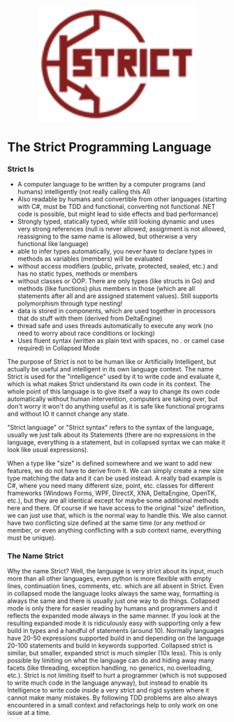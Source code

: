 <p align="center"><img src="docs/assets/strict_logo.png" width="360"></p>

# The Strict Programming Language

###  Strict Is
- A computer language to be written by a computer programs (and humans) intelligently (not really calling this AI)
- Also readable by humans and convertible from other languages (starting with C#, must be TDD and functional, converting
  not functional .NET code is possible, but might lead to side effects and bad performance)
- Strongly typed, statically typed, while still looking dynamic and uses very strong references (null is never allowed,
  assignment is not allowed, reassigning to the same name is allowed, but otherwise a very functional like language)
- able to infer types automatically, you never have to declare types in methods as variables (members) will be evaluated 
- without access modifiers (public, private, protected, sealed, etc.) and has no static types, methods or members
- without classes or OOP. There are only types (like structs in Go) and methods (like functions) plus members in those 
  (which are all statements after all and are assigned statement values). Still supports polymorphism through type nesting! 
- data is stored in components, which are used together in processors that do stuff with them (derived from DeltaEngine)
- thread safe and uses threads automatically to execute any work (no need to worry about race conditions or locking)
- Uses fluent syntax (written as plain text with spaces, no . or camel case required) in Collapsed Mode

The purpose of Strict is not to be human like or Artificially Intelligent, but actually be useful and intelligent in its
own language context. The name Strict is used for the "intelligence" used by it to write code and evaluate it, which is 
what makes Strict understand its own code in its context. The whole point of this language is to give itself a way to 
change its own code automatically without human intervention, computers are taking over, but don't worry it won't do 
anything useful as it is safe like functional programs and without IO it cannot change any state.

"Strict language" or "Strict syntax" refers to the syntax of the language, usually we just talk about its Statements 
(there are no expressions in the language, everything is a statement, but in collapsed syntax we can make it look like usual expressions).

When a type like "size" is defined somewhere and we want to add new features, we do not have to derive from it. 
We can simply create a new size type matching the data and it can be used instead. A really bad example is C#, 
where you need many different size, point, etc. classes for different frameworks (Windows Forms, WPF, DirectX, XNA, 
DeltaEngine, OpenTK, etc.), but they are all identical except for maybe some additional methods here and there. Of course
 if we have access to the original "size" definition, we can just use that, which is the normal way to handle this. We 
 also cannot have two conflicting size defined at the same time (or any method or member, or even anything conflicting 
 with a sub context name, everything must be unique).

### The Name Strict
Why the name Strict? Well, the language is very strict about its input, much more than all other languages, 
even python is more flexible with empty lines, continuation lines, comments, etc. which are all absent in Strict. 
Even in collapsed mode the language looks always the same way, formatting is always the same and there is usually just
one way to do things. Collapsed mode is only there for easier reading by humans and programmers and it reflects the 
expanded mode always in the same manner. If you look at the resulting expanded mode it is ridiculously easy with 
supporting only a few build in types and a handful of statements (around 10). Normally languages have 20-50 expressions
supported build in and depending on the language 20-100 statements and build in keywords supported. Collapsed strict is
similar, but smaller, expanded strict is much simpler (10x less). This is only possible by limiting on what the language
can do and hiding away many facets (like threading, exception handling, no generics, no overloading, etc.). Strict is 
not limiting itself to hurt a programmer (which is not supposed to write much code in the language anyway), but instead 
to enable its Intelligence to write code inside a very strict and rigid system where it cannot make many mistakes. By 
following TDD problems are also always encountered in a small context and refactorings help to only work on one issue at a time. 